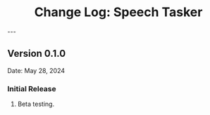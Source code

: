 <h1 style="text-align: center;">Change Log: Speech Tasker</h1>
---

## Version 0.1.0

Date: May 28, 2024

### Initial Release
1. Beta testing.
<br>
<br>
